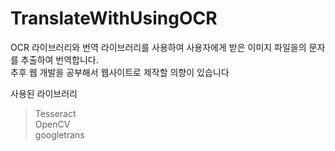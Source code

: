 # TranslateWithUsingOCR

OCR 라이브러리와 번역 라이브러리를 사용하여 사용자에게 받은 이미지 파일을의 문자를 추출하여 번역합니다.<br>
추후 웹 개발을 공부해서 웹사이트로 제작할 의향이 있습니다

사용된 라이브러리
> Tesseract<br>
> OpenCV<br>
> googletrans<br>
